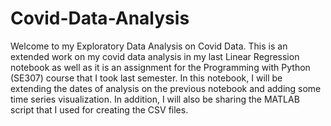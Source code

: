 # Covid-Data-Analysis


Welcome to my Exploratory Data Analysis on Covid Data. This is an extended work on my covid data analysis in my last Linear Regression notebook as well as it is an assignment for the Programming with Python (SE307) course that I took last semester. In this notebook, I will be extending the dates of analysis on the previous notebook and adding some time series visualization. In addition, I will also be sharing the MATLAB script that I used for creating the CSV files.
